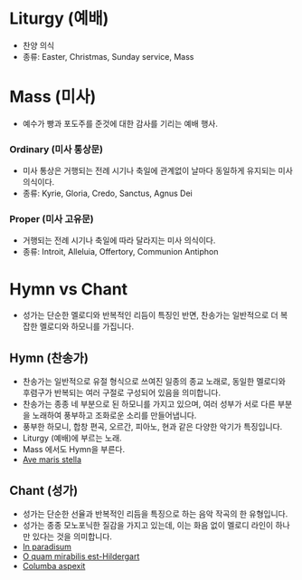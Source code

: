 # Liturgy (예배)
- 찬양 의식
- 종류: Easter, Christmas, Sunday service, Mass

# Mass (미사)
- 예수가 빵과 포도주를 준것에 대한 감사를 기리는 예배 행사.

### Ordinary (미사 통상문)
- 미사 통상은 거행되는 전례 시기나 축일에 관계없이 날마다 동일하게 유지되는 미사 의식이다.
- 종류: Kyrie, Gloria, Credo, Sanctus, Agnus Dei


### Proper (미사 고유문)
- 거행되는 전례 시기나 축일에 따라 달라지는 미사 의식이다.
- 종류: Introit, Alleluia, Offertory, Communion Antiphon

# Hymn vs Chant
- 성가는 단순한 멜로디와 반복적인 리듬이 특징인 반면, 찬송가는 일반적으로 더 복잡한 멜로디와 하모니를 가집니다.

## Hymn (찬송가)
- 찬송가는 일반적으로 유절 형식으로 쓰여진 일종의 종교 노래로, 동일한 멜로디와 후렴구가 반복되는 여러 구절로 구성되어 있음을 의미합니다.
- 찬송가는 종종 네 부분으로 된 하모니를 가지고 있으며, 여러 성부가 서로 다른 부분을 노래하여 풍부하고 조화로운 소리를 만들어냅니다.
- 풍부한 하모니, 합창 편곡, 오르간, 피아노, 현과 같은 다양한 악기가 특징입니다.
- Liturgy (예배)에 부르는 노래.
- Mass 에서도 Hymn을 부른다.
- [Ave maris stella](https://youtu.be/6mcxEtyEUw4)

## Chant (성가)
- 성가는 단순한 선율과 반복적인 리듬을 특징으로 하는 음악 작곡의 한 유형입니다.
- 성가는 종종 모노포닉한 질감을 가지고 있는데, 이는 화음 없이 멜로디 라인이 하나만 있다는 것을 의미합니다.
- [In paradisum](https://youtu.be/S7F-N-Yd8dE)
- [O quam mirabilis est-Hildergart](https://youtu.be/2VWD9bsy2yg)
- [Columba aspexit](https://youtu.be/BpmMeIQywYc)